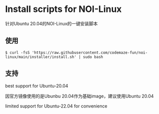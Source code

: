 # Install scripts for NOI-Linux

针对Ubuntu 20.04的NOI-Linux的一键安装脚本

## 使用

```shell
$ curl -fsS 'https://raw.githubusercontent.com/codemaze-fun/noi-linux/main/installer/install.sh' | sudo bash
```

## 支持

best support for Ubuntu-20.04

因官方镜像使用的是Ubunbu 20.04作为基础image，建议使用Ubuntu 20.04

limited support for Ubuntu-22.04 for convenience

